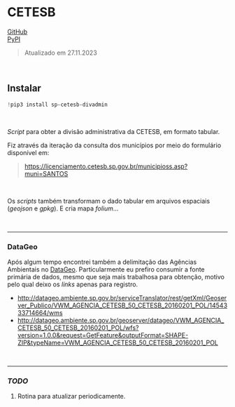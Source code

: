 # CETESB

[GitHub](https://github.com/open-geodata/sp_cetesb_divadmin)\
[PyPI](https://pypi.org/project/sp-cetesb-divadmin/)

> Atualizado em 27.11.2023

<br>

## Instalar

```powershell
!pip3 install sp-cetesb-divadmin
```

<br>

_Script_ para obter a divisão administrativa da CETESB, em formato tabular.

Fiz através da iteração da consulta dos municípios por meio do formulário disponível em:

> https://licenciamento.cetesb.sp.gov.br/municipioss.asp?muni=SANTOS

<br>

Os _scripts_ também transformam o dado tabular em arquivos espaciais (_geojson_ e _gpkg_). E cria mapa _folium_...

<br>

---

### DataGeo

Após algum tempo encontrei também a delimitação das Agências Ambientais no [DataGeo](https://datageo.ambiente.sp.gov.br/). Particularmente eu prefiro consumir a fonte primária de dados, mesmo que seja mais trabalhosa para obtenção, motivo pelo qual deixo os _links_ apenas para registro.

- http://datageo.ambiente.sp.gov.br/serviceTranslator/rest/getXml/Geoserver_Publico/VWM_AGENCIA_CETESB_50_CETESB_20160201_POL/1454333714664/wms
- http://datageo.ambiente.sp.gov.br/geoserver/datageo/VWM_AGENCIA_CETESB_50_CETESB_20160201_POL/wfs?version=1.0.0&request=GetFeature&outputFormat=SHAPE-ZIP&typeName=VWM_AGENCIA_CETESB_50_CETESB_20160201_POL

<br>

---

### _TODO_

1. Rotina para atualizar periodicamente.
